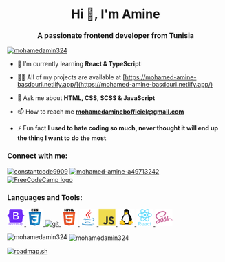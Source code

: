 <h1 align="center">Hi 👋, I'm Amine</h1>
<h3 align="center">A passionate frontend developer from Tunisia</h3>

<p align="left"> <a href="https://github.com/ryo-ma/github-profile-trophy"><img src="https://github-profile-trophy.vercel.app/?username=mohamedamin324" alt="mohamedamin324" /></a> </p>

- 🌱 I’m currently learning **React & TypeScript**

- 👨‍💻 All of my projects are available at [https://mohamed-amine-basdouri.netlify.app/](https://mohamed-amine-basdouri.netlify.app/)

- 💬 Ask me about **HTML, CSS, SCSS & JavaScript**

- 📫 How to reach me **mohamedaminebofficiel@gmail.com**

- ⚡ Fun fact **I used to hate coding so much, never thought it will end up the thing I want to do the most**

<h3 align="left">Connect with me:</h3>
<p align="left">
<a href="https://codepen.io/constantcode9909" target="blank"><img align="center" src="https://raw.githubusercontent.com/rahuldkjain/github-profile-readme-generator/master/src/images/icons/Social/codepen.svg" alt="constantcode9909" height="30" width="40" /></a>
<a href="https://linkedin.com/in/mohamed-amine-a49713242" target="blank"><img align="center" src="https://raw.githubusercontent.com/rahuldkjain/github-profile-readme-generator/master/src/images/icons/Social/linked-in-alt.svg" alt="mohamed-amine-a49713242" height="30" width="40" /></a>
<a href="https://forum.freecodecamp.org/u/constantcode9909/summary" target="blank"><img align="center" src="https://img.icons8.com/?size=100&id=VbMADmY3D22e&format=png&color=000000" alt="FreeCodeCamp logo" height="40" width="40" /> </a>
</p>

<h3 align="left">Languages and Tools:</h3>
<p align="left"> <a href="https://getbootstrap.com" target="_blank" rel="noreferrer"> <img src="https://raw.githubusercontent.com/devicons/devicon/master/icons/bootstrap/bootstrap-plain-wordmark.svg" alt="bootstrap" width="40" height="40"/> </a> <a href="https://www.w3schools.com/css/" target="_blank" rel="noreferrer"> <img src="https://raw.githubusercontent.com/devicons/devicon/master/icons/css3/css3-original-wordmark.svg" alt="css3" width="40" height="40"/> </a> <a href="https://git-scm.com/" target="_blank" rel="noreferrer"> <img src="https://www.vectorlogo.zone/logos/git-scm/git-scm-icon.svg" alt="git" width="40" height="40"/> </a> <a href="https://www.w3.org/html/" target="_blank" rel="noreferrer"> <img src="https://raw.githubusercontent.com/devicons/devicon/master/icons/html5/html5-original-wordmark.svg" alt="html5" width="40" height="40"/> </a> <a href="https://www.java.com" target="_blank" rel="noreferrer"> <img src="https://raw.githubusercontent.com/devicons/devicon/master/icons/java/java-original.svg" alt="java" width="40" height="40"/> </a> <a href="https://developer.mozilla.org/en-US/docs/Web/JavaScript" target="_blank" rel="noreferrer"> <img src="https://raw.githubusercontent.com/devicons/devicon/master/icons/javascript/javascript-original.svg" alt="javascript" width="40" height="40"/> </a> <a href="https://www.linux.org/" target="_blank" rel="noreferrer"> <img src="https://raw.githubusercontent.com/devicons/devicon/master/icons/linux/linux-original.svg" alt="linux" width="40" height="40"/> </a> <a href="https://reactjs.org/" target="_blank" rel="noreferrer"> <img src="https://raw.githubusercontent.com/devicons/devicon/master/icons/react/react-original-wordmark.svg" alt="react" width="40" height="40"/> </a> <a href="https://sass-lang.com" target="_blank" rel="noreferrer"> <img src="https://raw.githubusercontent.com/devicons/devicon/master/icons/sass/sass-original.svg" alt="sass" width="40" height="40"/> </a> </p>

<p><img align="left" src="https://github-readme-stats.vercel.app/api/top-langs?username=mohamedamin324&show_icons=true&locale=en&layout=compact" alt="mohamedamin324" /></p>

<p>&nbsp;<img align="center" src="https://github-readme-stats.vercel.app/api?username=mohamedamin324&show_icons=true&locale=en" alt="mohamedamin324" /></p>



[![roadmap.sh](https://api.roadmap.sh/v1-badge/tall/6471c955c872c0aff33d9e7a?variant=dark)](https://roadmap.sh)
